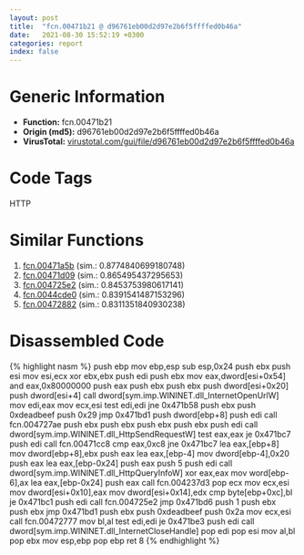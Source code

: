 ```yaml
---
layout: post
title:  "fcn.00471b21 @ d96761eb00d2d97e2b6f5ffffed0b46a"
date:   2021-08-30 15:52:19 +0300
categories: report
index: false
---
```


# Generic Information
- **Function:** fcn.00471b21
- **Origin (md5):** d96761eb00d2d97e2b6f5ffffed0b46a
- **VirusTotal:** [virustotal.com/gui/file/d96761eb00d2d97e2b6f5ffffed0b46a][virustotal_ref]

# Code Tags
<span class="tag" id="HTTP">HTTP</span>


# Similar Functions

1. [fcn.00471a5b][similar_1_ref] (sim.: 0.8774840699180748)
2. [fcn.00471d09][similar_2_ref] (sim.: 0.865495437295653)
3. [fcn.004725e2][similar_3_ref] (sim.: 0.8453753980617141)
4. [fcn.0044cde0][similar_4_ref] (sim.: 0.8391541487153296)
5. [fcn.00472882][similar_5_ref] (sim.: 0.8311351840930238)


# Disassembled Code

{% highlight nasm %}
push ebp
mov ebp,esp
sub esp,0x24
push ebx
push esi
mov esi,ecx
xor ebx,ebx
push edi
push ebx
mov eax,dword[esi+0x54]
and eax,0x80000000
push eax
push ebx
push ebx
push dword[esi+0x20]
push dword[esi+4]
call dword[sym.imp.WININET.dll_InternetOpenUrlW]
mov edi,eax
mov ecx,esi
test edi,edi
jne 0x471b58
push ebx
push 0xdeadbeef
push 0x29
jmp 0x471bd1
push dword[ebp+8]
push edi
call fcn.004727ae
push ebx
push ebx
push ebx
push ebx
push edi
call dword[sym.imp.WININET.dll_HttpSendRequestW]
test eax,eax
je 0x471bc7
push edi
call fcn.00471cc8
cmp eax,0xc8
jne 0x471bc7
lea eax,[ebp+8]
mov dword[ebp+8],ebx
push eax
lea eax,[ebp-4]
mov dword[ebp-4],0x20
push eax
lea eax,[ebp-0x24]
push eax
push 5
push edi
call dword[sym.imp.WININET.dll_HttpQueryInfoW]
xor eax,eax
mov word[ebp-6],ax
lea eax,[ebp-0x24]
push eax
call fcn.004237d3
pop ecx
mov ecx,esi
mov dword[esi+0x10],eax
mov dword[esi+0x14],edx
cmp byte[ebp+0xc],bl
je 0x471bc1
push edi
call fcn.004725e2
jmp 0x471bd6
push 1
push ebx
push ebx
jmp 0x471bd1
push ebx
push 0xdeadbeef
push 0x2a
mov ecx,esi
call fcn.00472777
mov bl,al
test edi,edi
je 0x471be3
push edi
call dword[sym.imp.WININET.dll_InternetCloseHandle]
pop edi
pop esi
mov al,bl
pop ebx
mov esp,ebp
pop ebp
ret 8
{% endhighlight %}


[similar_1_ref]: /report/fcn.00471a5b@d96761eb00d2d97e2b6f5ffffed0b46a
[similar_2_ref]: /report/fcn.00471d09@d96761eb00d2d97e2b6f5ffffed0b46a
[similar_3_ref]: /report/fcn.004725e2@d96761eb00d2d97e2b6f5ffffed0b46a
[similar_4_ref]: /report/fcn.0044cde0@9c2b894b84f59672d8be2e984066f76f
[similar_5_ref]: /report/fcn.00472882@d96761eb00d2d97e2b6f5ffffed0b46a
[virustotal_ref]: https://www.virustotal.com/gui/file/d96761eb00d2d97e2b6f5ffffed0b46a